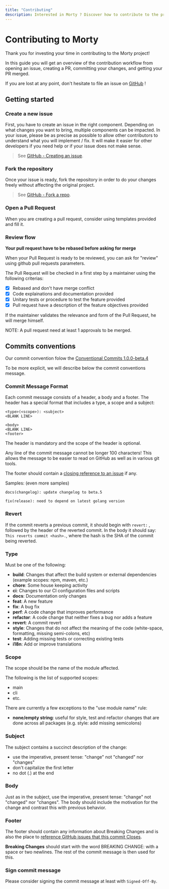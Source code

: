 ```yaml
---
title: "Contributing"
description: Interested in Morty ? Discover how to contribute to the project.
---
```


# Contributing to Morty

Thank you for investing your time in contributing to the Morty project!

In this guide you will get an overview of the contribution workflow from opening an issue, creating a PR, committing your changes, and getting your PR merged.

If you are lost at any point, don't hesitate to file an issue on [GitHub](https://github.com/morty-faas/morty-faas.github.io/issues/new?assignees=&labels=question&template=question.yml&title=%5BQUESTION%5D%3A+) !

## Getting started

### Create a new issue

First, you have to create an issue in the right component. Depending on what changes you want to bring, multiple components can be impacted. In your issue, please be as precise as possible to allow other contributors to understand what you will implement / fix. It will make it easier for other developers if you need help or if your issue does not make sense.

> See [GitHub - Creating an issue](https://docs.github.com/en/issues/tracking-your-work-with-issues/creating-an-issue).

### Fork the repository

Once your issue is ready, fork the repository in order to do your changes freely without affecting the original project.

> See [GitHub - Fork a repo](https://docs.github.com/en/issues/tracking-your-work-with-issues/creating-an-issue).

### Open a Pull Request

When you are creating a pull request, consider using templates provided and fill it.

### Review flow

**Your pull request have to be rebased before asking for merge**

When your Pull Request is ready to be reviewed, you can ask for "review" using github pull requests parameters.

The Pull Request will be checked in a first step by a maintainer using the following criterias:

- [x] Rebased and don't have merge conflict
- [x] Code explainations and documentation provided
- [x] Unitary tests or procedure to test the feature provided
- [x] Pull request have a description of the feature objectives provided

If the maintainer validates the relevance and form of the Pull Request, he will merge himself.

NOTE: A pull request need at least 1 approvals to be merged.

## Commits conventions

Our commit convention folow the [Conventional Commits 1.0.0-beta.4](https://www.conventionalcommits.org/en/v1.0.0-beta.4/)

To be more explicit, we will describe below the commit conventions message.

### Commit Message Format

Each commit message consists of a header, a body and a footer. The header has a special format that includes a type, a scope and a subject:

```
<type>(<scope>): <subject>
<BLANK LINE>

<body>
<BLANK LINE>
<footer>
```

The header is mandatory and the scope of the header is optional.

Any line of the commit message cannot be longer 100 characters! This allows the message to be easier to read on GitHub as well as in various git tools.

The footer should contain a [closing reference to an issue](https://docs.github.com/en/issues/tracking-your-work-with-issues/linking-a-pull-request-to-an-issue) if any.

Samples: (even more samples)

```
docs(changelog): update changelog to beta.5
```

```
fix(release): need to depend on latest golang version
```

### Revert

If the commit reverts a previous commit, it should begin with `revert:` , followed by the header of the reverted commit. In the body it should say: `This reverts commit <hash>.`, where the hash is the SHA of the commit being reverted.

### Type

Must be one of the following:

- **build**: Changes that affect the build system or external dependencies (example scopes: npm, maven, etc.)
- **chore**: Some house keeping activity
- **ci**: Changes to our CI configuration files and scripts
- **docs**: Documentation only changes
- **feat**: A new feature
- **fix**: A bug fix
- **perf**: A code change that improves performance
- **refactor**: A code change that neither fixes a bug nor adds a feature
- **revert**: A commit revert
- **style**: Changes that do not affect the meaning of the code (white-space, formatting, missing semi-colons, etc)
- **test**: Adding missing tests or correcting existing tests
- **i18n**: Add or improve translations

### Scope

The scope should be the name of the module affected.

The following is the list of supported scopes:

- main
- cli
- etc.

There are currently a few exceptions to the "use module name" rule:

- **none/empty string**: useful for style, test and refactor changes that are done across all packages (e.g. style: add missing semicolons)

### Subject

The subject contains a succinct description of the change:

- use the imperative, present tense: "change" not "changed" nor "changes"
- don't capitalize the first letter
- no dot (.) at the end

### Body

Just as in the subject, use the imperative, present tense: "change" not "changed" nor "changes". The body should include the motivation for the change and contrast this with previous behavior.

### Footer

The footer should contain any information about Breaking Changes and is also the place to [reference GitHub issues that this commit Closes](https://docs.github.com/en/issues/tracking-your-work-with-issues/linking-a-pull-request-to-an-issue).

**Breaking Changes** should start with the word BREAKING CHANGE: with a space or two newlines. The rest of the commit message is then used for this.

### Sign commit message

Please consider signing the commit message at least with `Signed-Off-By`.
